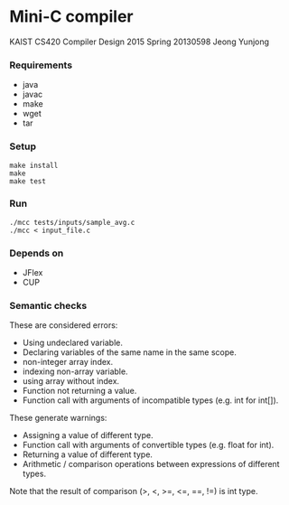 Mini-C compiler
===============

KAIST CS420 Compiler Design 2015 Spring
20130598 Jeong Yunjong

### Requirements
- java
- javac
- make
- wget
- tar

### Setup
```
make install
make
make test
```

### Run

```
./mcc tests/inputs/sample_avg.c
./mcc < input_file.c
```

### Depends on
- JFlex
- CUP

### Semantic checks
These are considered errors:
- Using undeclared variable.
- Declaring variables of the same name in the same scope.
- non-integer array index.
- indexing non-array variable.
- using array without index.
- Function not returning a value.
- Function call with arguments of incompatible types (e.g. int for int[]).

These generate warnings:
- Assigning a value of different type.
- Function call with arguments of convertible types (e.g. float for int).
- Returning a value of different type.
- Arithmetic / comparison operations between expressions of different types.

Note that the result of comparison (>, <, >=, <=, ==, !=) is int type.

